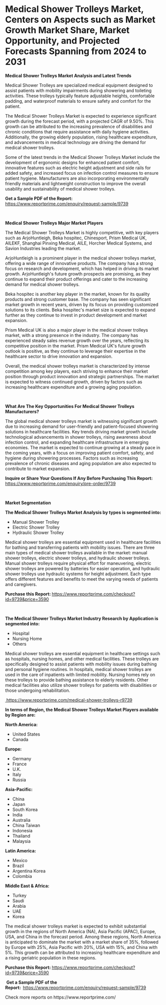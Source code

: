 <p><h1>Medical Shower Trolleys Market, Centers on Aspects such as Market Growth Market Share, Market Opportunity, and Projected Forecasts Spanning from 2024 to 2031</h1></p><p><strong>Medical Shower Trolleys Market Analysis and Latest Trends</strong></p>
<p><p>Medical Shower Trolleys are specialized medical equipment designed to assist patients with mobility impairments during showering and toileting activities. These trolleys typically feature adjustable heights, comfortable padding, and waterproof materials to ensure safety and comfort for the patient.</p><p>The Medical Shower Trolleys Market is expected to experience significant growth during the forecast period, with a projected CAGR of 9.50%. This growth can be attributed to the increasing prevalence of disabilities and chronic conditions that require assistance with daily hygiene activities. Additionally, the growing elderly population, rising healthcare expenditure, and advancements in medical technology are driving the demand for medical shower trolleys.</p><p>Some of the latest trends in the Medical Shower Trolleys Market include the development of ergonomic designs for enhanced patient comfort, innovative features such as electric height adjustment and side rails for added safety, and increased focus on infection control measures to ensure patient hygiene. Manufacturers are also incorporating environmentally friendly materials and lightweight construction to improve the overall usability and sustainability of medical shower trolleys.</p></p>
<p><strong>Get a Sample PDF of the Report:&nbsp;</strong> <a href="https://www.reportprime.com/enquiry/request-sample/9739">https://www.reportprime.com/enquiry/request-sample/9739</a></p>
<p>&nbsp;</p>
<p><strong>Medical Shower Trolleys Major Market Players</strong></p>
<p><p>The Medical Shower Trolleys Market is highly competitive, with key players such as ArjoHuntleigh, Beka hospitec, Chinesport, Prism Medical UK, AILEKF, Shanghai Pinxing Medical, AILE, Horcher Medical Systems, and Savion Industries leading the market. </p><p>ArjoHuntleigh is a prominent player in the medical shower trolleys market, offering a wide range of innovative products. The company has a strong focus on research and development, which has helped in driving its market growth. ArjoHuntleigh's future growth prospects are promising, as they continue to expand their product offerings and cater to the increasing demand for medical shower trolleys.</p><p>Beka hospitec is another key player in the market, known for its quality products and strong customer base. The company has seen significant market growth in recent years, driven by its focus on providing customized solutions to its clients. Beka hospitec's market size is expected to expand further as they continue to invest in product development and market expansion.</p><p>Prism Medical UK is also a major player in the medical shower trolleys market, with a strong presence in the industry. The company has experienced steady sales revenue growth over the years, reflecting its competitive position in the market. Prism Medical UK's future growth outlook is positive, as they continue to leverage their expertise in the healthcare sector to drive innovation and expansion.</p><p>Overall, the medical shower trolleys market is characterized by intense competition among key players, each striving to enhance their market position through product innovation and strategic partnerships. The market is expected to witness continued growth, driven by factors such as increasing healthcare expenditure and a growing aging population.</p></p>
<p>&nbsp;</p>
<p><strong>What Are The Key Opportunities For Medical Shower Trolleys Manufacturers?</strong></p>
<p><p>The global medical shower trolleys market is witnessing significant growth due to increasing demand for user-friendly and patient-focused showering solutions in healthcare facilities. Key trends driving market growth include technological advancements in shower trolleys, rising awareness about infection control, and expanding healthcare infrastructure in emerging economies. The market is expected to continue growing at a steady pace in the coming years, with a focus on improving patient comfort, safety, and hygiene during showering processes. Factors such as increasing prevalence of chronic diseases and aging population are also expected to contribute to market expansion.</p></p>
<p><strong>Inquire or Share Your Questions If Any Before Purchasing This Report:</strong> <a href="https://www.reportprime.com/enquiry/pre-order/9739">https://www.reportprime.com/enquiry/pre-order/9739</a></p>
<p>&nbsp;</p>
<p><strong>Market Segmentation</strong></p>
<p><strong>The Medical Shower Trolleys Market Analysis by types is segmented into:</strong></p>
<p><ul><li>Manual Shower Trolley</li><li>Electric Shower Trolley</li><li>Hydraulic Shower Trolley</li></ul></p>
<p><p>Medical shower trolleys are essential equipment used in healthcare facilities for bathing and transferring patients with mobility issues. There are three main types of medical shower trolleys available in the market: manual shower trolleys, electric shower trolleys, and hydraulic shower trolleys. Manual shower trolleys require physical effort for maneuvering, electric shower trolleys are powered by batteries for easier operation, and hydraulic shower trolleys use hydraulic systems for height adjustment. Each type offers different features and benefits to meet the varying needs of patients and caregivers.</p></p>
<p><strong>Purchase this Report:&nbsp;</strong><a href="https://www.reportprime.com/checkout?id=9739&price=3590">https://www.reportprime.com/checkout?id=9739&price=3590</a></p>
<p>&nbsp;</p>
<p><strong>The Medical Shower Trolleys Market Industry Research by Application is segmented into:</strong></p>
<p><ul><li>Hospital</li><li>Nursing Home</li><li>Others</li></ul></p>
<p><p>Medical shower trolleys are essential equipment in healthcare settings such as hospitals, nursing homes, and other medical facilities. These trolleys are specifically designed to assist patients with mobility issues during bathing and personal hygiene routines. In hospitals, medical shower trolleys are used in the care of inpatients with limited mobility. Nursing homes rely on these trolleys to provide bathing assistance to elderly residents. Other medical facilities also utilize shower trolleys for patients with disabilities or those undergoing rehabilitation.</p></p>
<p><a href="https://www.reportprime.com/medical-shower-trolleys-r9739">&nbsp;https://www.reportprime.com/medical-shower-trolleys-r9739</a></p>
<p><strong>In terms of Region, the Medical Shower Trolleys Market Players available by Region are:</strong></p>
<p>
    <p> <strong> North America: </strong>
        <ul>
            <li>United States</li>
            <li>Canada</li>
        </ul>
        </p> 
    <p> <strong> Europe: </strong>
        <ul>
            <li>Germany</li>
            <li>France</li>
            <li>U.K.</li>
            <li>Italy</li>
            <li>Russia</li>
        </ul>
        </p> 
    <p> <strong> Asia-Pacific: </strong>
        <ul>
            <li>China</li>
            <li>Japan</li>
            <li>South Korea</li>
            <li>India</li>
            <li>Australia</li>
            <li>China Taiwan</li>
            <li>Indonesia</li>
            <li>Thailand</li>
            <li>Malaysia</li>
        </ul>
        </p> 
    <p> <strong> Latin America: </strong>
        <ul>
            <li>Mexico</li>
            <li>Brazil</li>
            <li>Argentina Korea</li>
            <li>Colombia</li>
        </ul>
        </p> 
    <p> <strong> Middle East & Africa: </strong>
        <ul>
            <li>Turkey</li>
            <li>Saudi</li>
            <li>Arabia</li>
            <li>UAE</li>
            <li>Korea</li>
        </ul>
    </p>
    </p>
<p><p>The medical shower trolleys market is expected to exhibit substantial growth in the regions of North America (NA), Asia Pacific (APAC), Europe, USA, and China in the forecast period. Among these regions, North America is anticipated to dominate the market with a market share of 35%, followed by Europe with 25%, Asia Pacific with 20%, USA with 15%, and China with 5%. This growth can be attributed to increasing healthcare expenditure and a rising geriatric population in these regions.</p></p>
<p><strong>Purchase this Report: </strong><a href="https://www.reportprime.com/checkout?id=9739&price=3590">https://www.reportprime.com/checkout?id=9739&price=3590</a></p>
<p>&nbsp;<strong>Get a Sample PDF of the Report:&nbsp;&nbsp;</strong><a href="https://www.reportprime.com/enquiry/request-sample/9739">https://www.reportprime.com/enquiry/request-sample/9739</a></p>
<p><strong></strong></p>
<p>Check more reports on https://www.reportprime.com/</p>